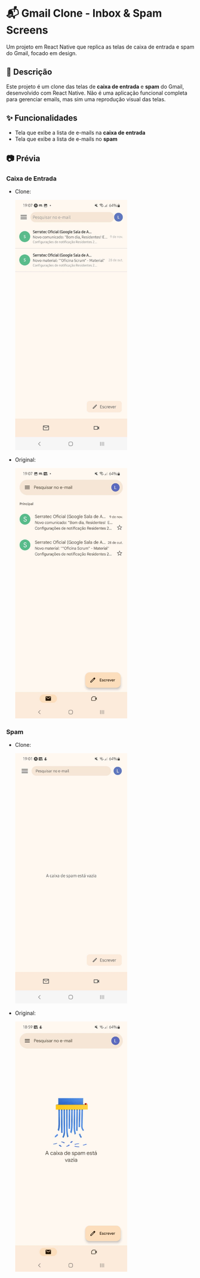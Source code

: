# 📬 Gmail Clone - Inbox & Spam Screens

Um projeto em React Native que replica as telas de caixa de entrada e spam do Gmail, focado em design.

## 📄 Descrição
Este projeto é um clone das telas de **caixa de entrada** e **spam** do Gmail, desenvolvido com React Native. Não é uma aplicação funcional completa para gerenciar emails, mas sim uma reprodução visual das telas.

## ✨ Funcionalidades
* Tela que exibe a lista de e-mails na **caixa de entrada**
* Tela que exibe a lista de e-mails no **spam**

## 📷 Prévia

### Caixa de Entrada

* Clone:
   
  <img src="Imagens/clonecaixadeentrada.jpeg" alt="Caixa de entrada - Clone" width="300"/>

* Original:
  
  <img src="Imagens/originalcaixadeentrada.jpeg" alt="Caixa de entrada - Original" width="300"/>

### Spam
* Clone:
   
  <img src="Imagens/clonespam.jpeg" alt="Spam - Clone" width="300"/>

* Original:
   
  <img src="Imagens/originalspam.jpeg" alt="Spam - Original" width="300"/>
